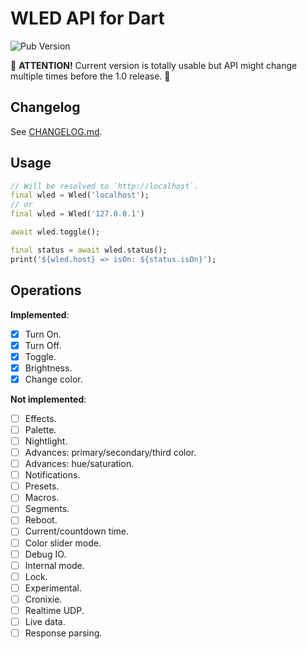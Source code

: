 # WLED API for Dart

![Pub Version](https://img.shields.io/pub/v/wled)

🚧 **ATTENTION!** Current version is totally usable but API might change multiple times before the 1.0 release. 🚧


## Changelog

See [CHANGELOG.md](CHANGELOG.md).


## Usage

``` dart
// Will be resolved to `http://localhost`.
final wled = Wled('localhost');
// or
final wled = Wled('127.0.0.1')

await wled.toggle();

final status = await wled.status();
print('${wled.host} => isOn: ${status.isOn}');
```

## Operations

**Implemented**: 
- [x] Turn On.
- [x] Turn Off.
- [x] Toggle.
- [x] Brightness.
- [x] Change color.

**Not implemented**:
- [ ] Effects.
- [ ] Palette.
- [ ] Nightlight.
- [ ] Advances: primary/secondary/third color.
- [ ] Advances: hue/saturation.
- [ ] Notifications.
- [ ] Presets.
- [ ] Macros.
- [ ] Segments.
- [ ] Reboot.
- [ ] Current/countdown time.
- [ ] Color slider mode.
- [ ] Debug IO.
- [ ] Internal mode.
- [ ] Lock.
- [ ] Experimental.
- [ ] Cronixie.
- [ ] Realtime UDP.
- [ ] Live data.
- [ ] Response parsing.

